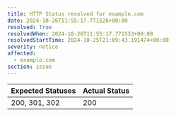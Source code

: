 ```yaml
---
title: HTTP Status resolved for example.com
date: 2024-10-26T11:55:17.771526+00:00
resolved: True
resolvedWhen: 2024-10-26T11:55:17.771533+00:00
resolvedStartTime: 2024-10-25T21:09:43.191474+00:00
severity: notice
affected:
  - example.com
section: issue
---
```


| Expected Statuses | Actual Status  |
|-------------------|----------------|
| 200, 301, 302 | 200 |
